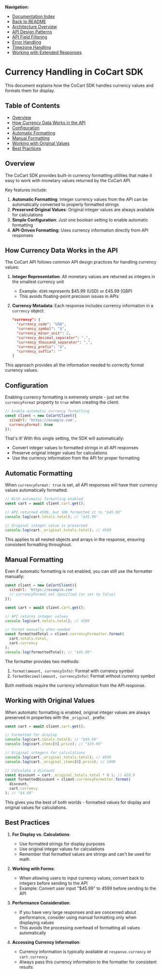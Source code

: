 **Navigation:**
- [Documentation Index](./index.md)
- [Back to README](../README.md)
- [Architecture Overview](./architecture.md)
- [API Design Patterns](./api-design-patterns.md)
- [API Field Filtering](./api-field-filtering.md)
- [Error Handling](./error-handling.md)
- [Timezone Handling](./timezone-handling.md)
- [Working with Extended Responses](./working-with-extended-responses.md)

# Currency Handling in CoCart SDK

This document explains how the CoCart SDK handles currency values and formats them for display.

## Table of Contents

- [Overview](#overview)
- [How Currency Data Works in the API](#how-currency-data-works-in-the-api)
- [Configuration](#configuration)
- [Automatic Formatting](#automatic-formatting)
- [Manual Formatting](#manual-formatting)
- [Working with Original Values](#working-with-original-values)
- [Best Practices](#best-practices)

## Overview

The CoCart SDK provides built-in currency formatting utilities that make it easy to work with monetary values returned by the CoCart API.

Key features include:

1. **Automatic Formatting**: Integer currency values from the API can be automatically converted to properly formatted strings
2. **Preserved Original Values**: Original integer values are always available for calculations
3. **Simple Configuration**: Just one boolean setting to enable automatic formatting
4. **API-Driven Formatting**: Uses currency information directly from API responses

## How Currency Data Works in the API

The CoCart API follows common API design practices for handling currency values:

1. **Integer Representation**: All monetary values are returned as integers in the smallest currency unit
   - Example: `4599` represents $45.99 (USD) or £45.99 (GBP)
   - This avoids floating-point precision issues in APIs

2. **Currency Metadata**: Each response includes currency information in a `currency` object:
   ```json
   "currency": {
     "currency_code": "USD",
     "currency_symbol": "$",
     "currency_minor_unit": 2,
     "currency_decimal_separator": ".",
     "currency_thousand_separator": ",",
     "currency_prefix": "$",
     "currency_suffix": ""
   }
   ```

This approach provides all the information needed to correctly format currency values.

## Configuration

Enabling currency formatting is extremely simple - just set the `currencyFormat` property to `true` when creating the client:

```javascript
// Enable automatic currency formatting
const client = new CoCartClient({
  siteUrl: 'https://example.com',
  currencyFormat: true
});
```

That's it! With this single setting, the SDK will automatically:
- Convert integer values to formatted strings in all API responses
- Preserve original integer values for calculations
- Use the currency information from the API for proper formatting

## Automatic Formatting

When `currencyFormat: true` is set, all API responses will have their currency values automatically formatted:

```javascript
// With automatic formatting enabled
const cart = await client.cart.get();

// API returned 4599, but SDK formatted it to "$45.99"
console.log(cart.totals.total); // "$45.99"

// Original integer value is preserved
console.log(cart._original_totals.total); // 4599
```

This applies to all nested objects and arrays in the response, ensuring consistent formatting throughout.

## Manual Formatting

Even if automatic formatting is not enabled, you can still use the formatter manually:

```javascript
const client = new CoCartClient({
  siteUrl: 'https://example.com'
  // currencyFormat not specified (or set to false)
});

const cart = await client.cart.get();

// API returns integer values
console.log(cart.totals.total); // 4599

// Format manually when needed
const formattedTotal = client.currencyFormatter.format(
  cart.totals.total, 
  cart.currency
);
console.log(formattedTotal); // "$45.99"
```

The formatter provides two methods:

1. `format(amount, currencyInfo)`: Format with currency symbol
2. `formatDecimal(amount, currencyInfo)`: Format without currency symbol

Both methods require the currency information from the API response.

## Working with Original Values

When automatic formatting is enabled, original integer values are always preserved in properties with the `_original_` prefix:

```javascript
const cart = await client.cart.get();

// Formatted for display
console.log(cart.totals.total); // "$45.99"
console.log(cart.items[0].price); // "$19.99"

// Original integers for calculations
console.log(cart._original_totals.total); // 4599
console.log(cart._original_items[0].price); // 1999

// Calculate a discount
const discount = cart._original_totals.total * 0.1; // 459.9
const formattedDiscount = client.currencyFormatter.format(
  discount, 
  cart.currency
); // "$4.60"
```

This gives you the best of both worlds - formatted values for display and original values for calculations.

## Best Practices

1. **For Display vs. Calculations**:
   - Use formatted strings for display purposes
   - Use original integer values for calculations
   - Remember that formatted values are strings and can't be used for math

2. **Working with Forms**:
   - When allowing users to input currency values, convert back to integers before sending to the API
   - Example: Convert user input "$45.99" to 4599 before sending to the API

3. **Performance Consideration**:
   - If you have very large responses and are concerned about performance, consider using manual formatting only when displaying values
   - This avoids the processing overhead of formatting all values automatically

4. **Accessing Currency Information**:
   - Currency information is typically available at `response.currency` or `cart.currency`
   - Always pass this currency information to the formatter for consistent results 